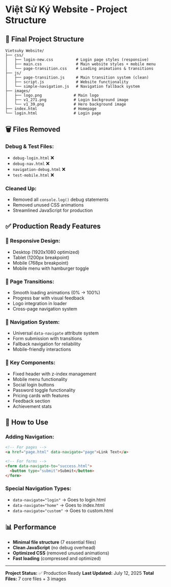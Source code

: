 # Việt Sử Ký Website - Project Structure

## 📁 Final Project Structure

```
Vietsuky Website/
├── css/
│   ├── login-new.css          # Login page styles (responsive)
│   ├── main.css               # Main website styles + mobile menu
│   └── page-transition.css    # Loading animations & transitions
├── js/
│   ├── page-transition.js     # Main transition system (clean)
│   ├── script.js              # Website functionality 
│   └── simple-navigation.js   # Navigation fallback system
├── images/
│   ├── logo.png              # Main logo
│   ├── v1_271.png            # Login background image
│   └── v1_39.png             # Hero background image
├── index.html                # Homepage
└── login.html                # Login page

```

## 🗑️ Files Removed

### Debug & Test Files:
- `debug-login.html` ❌
- `debug-nav.html` ❌ 
- `navigation-debug.html` ❌
- `test-mobile.html` ❌

### Cleaned Up:
- Removed all `console.log()` debug statements
- Removed unused CSS animations
- Streamlined JavaScript for production

## ✅ Production Ready Features

### 🎨 **Responsive Design:**
- Desktop (1920x1080 optimized)
- Tablet (1200px breakpoint)
- Mobile (768px breakpoint)
- Mobile menu with hamburger toggle

### 🔄 **Page Transitions:**
- Smooth loading animations (0% → 100%)
- Progress bar with visual feedback
- Logo integration in loader
- Cross-page navigation system

### 📱 **Navigation System:**
- Universal `data-navigate` attribute system
- Form submission with transitions
- Fallback navigation for reliability
- Mobile-friendly interactions

### 🎯 **Key Components:**
- Fixed header with z-index management
- Mobile menu functionality
- Social login buttons
- Password toggle functionality
- Pricing cards with features
- Feedback section
- Achievement stats

## 🚀 How to Use

### Adding Navigation:
```html
<!-- For pages -->
<a href="page.html" data-navigate="page">Link Text</a>

<!-- For forms -->
<form data-navigate-to="success.html">
  <button type="submit">Submit</button>
</form>
```

### Special Navigation Types:
- `data-navigate="login"` → Goes to login.html
- `data-navigate="home"` → Goes to index.html
- `data-navigate="custom"` → Goes to custom.html

## 📊 Performance

- **Minimal file structure** (7 essential files)
- **Clean JavaScript** (no debug overhead)
- **Optimized CSS** (removed unused animations)
- **Fast loading** (compressed and optimized)

---

**Project Status:** ✅ Production Ready
**Last Updated:** July 12, 2025
**Total Files:** 7 core files + 3 images
